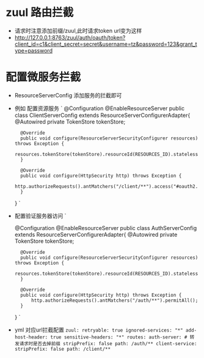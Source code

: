 # zuul 路由拦截
* 请求时注意添加前缀/zuul,此时请求token url变为这样
* http://127.0.0.1:8763/zuul/auth/oauth/token?client_id=c1&client_secret=secret&username=tz&password=123&grant_type=password

# 配置微服务拦截
* ResourceServerConfig 添加服务的拦截即可
* 例如 配置资源服务
`
   @Configuration
    @EnableResourceServer
    public class ClientServerConfig extends ResourceServerConfigurerAdapter{
        @Autowired
        private TokenStore tokenStore;

        @Override
        public void configure(ResourceServerSecurityConfigurer resources) throws Exception {
            resources.tokenStore(tokenStore).resourceId(RESOURCES_ID).stateless(true);
        }

        @Override
        public void configure(HttpSecurity http) throws Exception {
            http.authorizeRequests().antMatchers("/client/**").access("#oauth2.hasScope('ROLE_API')");
        }
    }
`
* 配置验证服务器访问
`

    @Configuration
    @EnableResourceServer
    public class AuthServerConfig extends ResourceServerConfigurerAdapter{
        @Autowired
        private TokenStore tokenStore;

        @Override
        public void configure(ResourceServerSecurityConfigurer resources) throws Exception {
            resources.tokenStore(tokenStore).resourceId(RESOURCES_ID).stateless(true);
        }

        @Override
        public void configure(HttpSecurity http) throws Exception {
            http.authorizeRequests().antMatchers("/auth/**").permitAll();
        }
    }
`
* yml 对应url拦截配置
`
zuul:
  retryable: true
  ignored-services: "*"
  add-host-header: true
  sensitive-headers: "*"
  routes:
    auth-server:
      # 转发请求时是否去掉前缀
      stripPrefix: false
      path: /auth/**
    client-service:
      stripPrefix: false
      path: /client/**
`